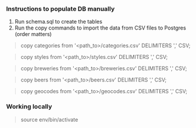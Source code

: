 
### Instructions to populate DB manually

1) Run schema.sql to create the tables
2) Run the copy commands to import the data from CSV files to Postgres (order matters)

> copy categories from '<path_to>/categories.csv' DELIMITERS ',' CSV;

> copy styles from '<path_to>/styles.csv' DELIMITERS ',' CSV;

> copy breweries from '<path_to>/breweries.csv' DELIMITERS ',' CSV;

> copy beers from '<path_to>/beers.csv' DELIMITERS ',' CSV;

> copy geocodes from '<path_to>/geocodes.csv' DELIMITERS ',' CSV;

### Working locally

> source env/bin/activate

